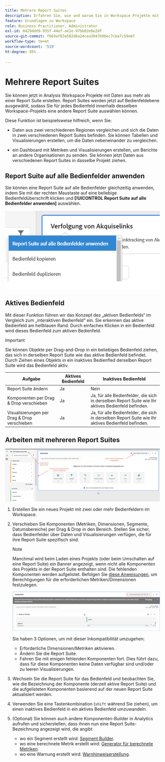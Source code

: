 ```yaml
---
title: Mehrere Report Suites
description: Erfahren Sie, wie und warum Sie in Workspace Projekte mit mehreren Report Suites erstellen
feature: Grundlagen zu Workspace
role: Business Practitioner, Administrator
exl-id: 0429ddd9-935f-44ef-ae1e-97bb02e6e2df
source-git-commit: f669af03a502d8a24cea3047b96ec7cba7c59e6f
workflow-type: tm+mt
source-wordcount: '519'
ht-degree: 95%

---
```


# Mehrere Report Suites

Sie können jetzt in Analysis Workspace Projekte mit Daten aus mehr als einer Report Suite erstellen. Report Suites werden jetzt auf Bedienfeldebene ausgewählt, sodass Sie für jedes Bedienfeld innerhalb desselben Workspace-Projekts eine andere Report Suite auswählen können.

Diese Funktion ist beispielsweise hilfreich, wenn Sie:

* Daten aus zwei verschiedenen Regionen vergleichen und sich die Daten in zwei verschiedenen Report Suites befinden. Sie können Tabellen und Visualisierungen erstellen, um die Daten nebeneinander zu vergleichen.

* ein Dashboard mit Metriken und Visualisierungen erstellen, um Berichte an andere Organisationen zu senden. Sie können jetzt Daten aus verschiedenen Report Suites in dasselbe Projekt ziehen.

## Report Suite auf alle Bedienfelder anwenden

Sie können eine Report Suite auf alle Bedienfelder gleichzeitig anwenden, indem Sie mit der rechten Maustaste auf eine beliebige Bedienfeldüberschrift klicken und **[!UICONTROL Report Suite auf alle Bedienfelder anwenden]** auswählen.

![](assets/apply-rs-all-panels.png)

## Aktives Bedienfeld

Mit dieser Funktion führen wir das Konzept des „aktiven Bedienfelds“ im Vergleich zum „interaktiven Bedienfeld“ ein. Sie erkennen das aktive Bedienfeld am hellblauen Rand. Durch einfaches Klicken in ein Bedienfeld wird dieses Bedienfeld zum aktiven Bedienfeld.

>[!IMPORTANT]
>Sie können Objekte per Drag-and-Drop in ein beliebiges Bedienfeld ziehen, das sich in derselben Report Suite wie das aktive Bedienfeld befindet. Durch Ziehen eines Objekts in ein inaktives Bedienfled derselben Report Suite wird das Bedienfeld aktiv.

| Aufgabe | Aktives Bedienfeld | Inaktives Bedienfeld |
|---|---|---|
| Report Suite ändern | Ja | Nein |
| Komponenten per Drag &amp; Drop verschieben | Ja | Ja, für alle Bedienfelder, die sich in derselben Report Suite wie Ihr aktives Bedienfeld befinden. |
| Visualisierungen per Drag &amp; Drop verschieben | Ja | Ja, für alle Bedienfelder, die sich in derselben Report Suite wie Ihr aktives Bedienfeld befinden. |

## Arbeiten mit mehreren Report Suites

![](assets/mrs-ui.png)

1. Erstellen Sie ein neues Projekt mit zwei oder mehr Bedienfeldern im Workspace.

1. Verschieben Sie Komponenten (Metriken, Dimensionen, Segmente, Datumsbereiche) per Drag &amp; Drop in den Bereich. Stellen Sie sicher, dass Bedienfelder über Daten und Visualisierungen verfügen, die für ihre Report Suite spezifisch sind.


   >[!NOTE]
   >Manchmal wird beim Laden eines Projekts (oder beim Umschalten auf eine Report Suite) ein Banner angezeigt, wenn nicht alle Komponenten des Projekts in der Report Suite enthalten sind. Die fehlenden Komponenten werden aufgelistet. Befolgen Sie [diese Anweisungen](/help/admin/admin-console/permissions/product-profile.md), um Berechtigungen für die erforderlichen Metriken/Dimensionen festzulegen.

   ![](assets/incompat-rs.png)

   Sie haben 3 Optionen, um mit dieser Inkompatibilität umzugehen:
   * Erforderliche Dimensionen/Metriken aktivieren.
   * Ändern Sie die Report Suite.
   * Fahren Sie mit einigen fehlenden Komponenten fort. Dies führt dazu, dass für diese Komponenten keine Daten verfügbar sind und/oder zu leeren Visualisierungen.

1. Wechseln Sie die Report Suite für das Bedienfeld und beobachten Sie, wie die Bezeichnung der Komponente (derzeit aktive Report Suite) und die aufgelisteten Komponenten basierend auf der neuen Report Suite aktualisiert werden.

1. Verwenden Sie eine Tastenkombination (`shift` während Sie ziehen), um einen inaktives Bedienfeld in ein aktives Bedienfeld umzuwandeln.

1. (Optional) Sie können auch andere Komponenten-Builder in Analytics aufrufen und sicherstellen, dass ihnen nun eine Report Suite-Bezeichnung angezeigt wird, die angibt

   * wo ein Segment erstellt wird: [Segment Builder](https://experienceleague.adobe.com/docs/analytics/components/segmentation/segmentation-workflow/seg-build.html).
   * wo eine berechnete Metrik erstellt wird: [Generator für berechnete Metriken](https://experienceleague.adobe.com/docs/analytics/components/calculated-metrics/calcmetric-workflow/cm-build-metrics.html).
   * wo eine Warnung erstellt wird: [Warnhinweiserstellung](https://experienceleague.adobe.com/docs/analytics/components/alerts/alert-builder.html).
